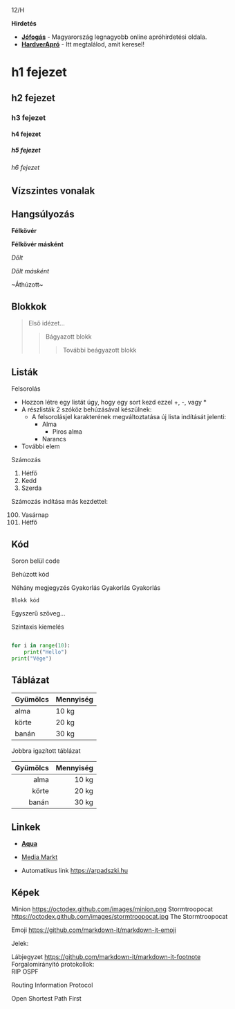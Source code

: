 12/H

__Hirdetés__

- __[Jófogás](https://jofogas.hu/)__ - Magyarország legnagyobb online apróhirdetési oldala.
- __[HardverApró](https://harverapro.hu/)__ - Itt megtalálod, amit keresel!


# h1 fejezet
## h2 fejezet
### h3 fejezet
#### h4 fejezet
##### h5 fejezet
###### h6 fejezet


## Vízszintes vonalak


## Hangsúlyozás

**Félkövér**

__Félkövér másként__

*Dőlt*

_Dőlt másként_

~Áthúzott~


## Blokkok


>Első idézet...
>>Bágyazott blokk
>>>További beágyazott blokk


## Listák

Felsorolás

- Hozzon létre egy listát úgy, hogy egy sort kezd ezzel +, -, vagy *
- A részlisták 2 szóköz behúzásával készülnek:
    - A felsorolásjel karakterének megváltoztatása új lista indítását jelenti:
        - Alma
            - Piros alma
        - Narancs
- További elem

Számozás

 1. Hétfő
 2. Kedd
 3. Szerda



Számozás indítása más kezdettel:

100. Vasárnap
101. Hétfő


## Kód

Soron belül code

Behúzott kód

Néhány megjegyzés
Gyakorlás
Gyakorlás
Gyakorlás

```
Blokk kód
```

Egyszerű szöveg...


Szintaxis kiemelés
```python

for i in range(10):
    print("Hello")
print("Vége")
```

## Táblázat

|Gyümölcs | Mennyiség|
|---------|----------|
|alma |10 kg|    
|körte |20 kg|    
|banán |30 kg|    

Jobbra igazított táblázat

|Gyümölcs | Mennyiség|
|---------:|----------:|
|alma |10 kg|    
|körte |20 kg|    
|banán |30 kg|   


## Linkek

- __[Aqua](http://aqua.hu)__

- [Media Markt](http://mediamarkt.hu/ "MediaMarkt Magyarország")

- Automatikus link https://arpadszki.hu


## Képek

Minion https://octodex.github.com/images/minion.png
Stormtroopocat  https://octodex.github.com/images/stormtroopocat.jpg The Stormtroopocat


Emoji https://github.com/markdown-it/markdown-it-emoji

Jelek:


Lábjegyzet https://github.com/markdown-it/markdown-it-footnote
Forgalomirányító protokollok:  
RIP
OSPF

Routing Information Protocol

Open Shortest Path First